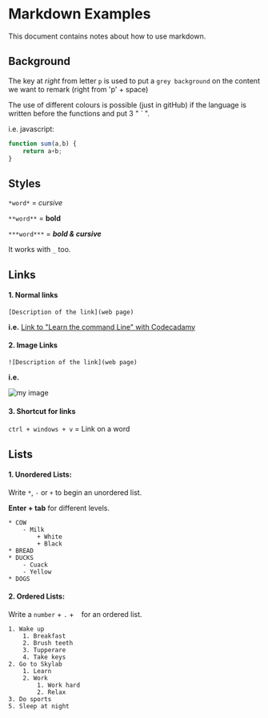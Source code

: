 # Markdown Examples

This document contains notes about how to use markdown.


## Background 

The key at _right_ from letter `p` is used to put a `grey background` on the content we want to remark (right from 'p' + space)

The use of different colours is possible (just in gitHub) if the language is written before the functions and put 3 " ` ".

i.e. javascript:

```javascript 
function sum(a,b) {
    return a+b;
}
```


## Styles

`*word*` = *cursive*

`**word**` = **bold**

`***word***` = ***bold & cursive***

It works with `_` too.


## Links

#### 1. Normal links

`[Description of the link](web page)`

**i.e.** [Link to "Learn the command Line" with Codecadamy](https://www.codecademy.com/learn/learn-the-command-line)

#### 2. Image Links

`![Description of the link](web page)`

**i.e.**

 ![my image](http://jsequeiros.com/sites/default/files/imagen-cachorro-comprimir.jpg?1399003306)

#### 3. Shortcut for links

`ctrl + windows + v` = Link on a word


## Lists

#### 1. Unordered Lists:

Write `*`, `-` or `+` to begin an unordered list. 

**Enter + tab** for different levels.

```
* COW
    - Milk
        + White
        + Black
* BREAD
* DUCKS
    - Cuack
    - Yellow
* DOGS
```

#### 2. Ordered Lists:

Write a `number` + `.` + ` ` for an ordered list.

```
1. Wake up
    1. Breakfast
    2. Brush teeth
    3. Tupperare
    4. Take keys
2. Go to Skylab
    1. Learn
    2. Work
        1. Work hard
        2. Relax
3. Do sports
5. Sleep at night
```
